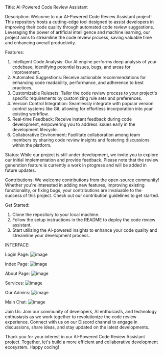 Title: AI-Powered Code Review Assistant

Description:
Welcome to our AI-Powered Code Review Assistant project! This repository hosts a cutting-edge tool designed to assist developers in improving their code quality through automated code review suggestions. Leveraging the power of artificial intelligence and machine learning, our project aims to streamline the code review process, saving valuable time and enhancing overall productivity.

Features:
1. Intelligent Code Analysis: Our AI engine performs deep analysis of your codebase, identifying potential issues, bugs, and areas for improvement.
2. Automated Suggestions: Receive actionable recommendations for enhancing code readability, performance, and adherence to best practices.
3. Customizable Rulesets: Tailor the code review process to your project's specific requirements by customizing rule sets and preferences.
4. Version Control Integration: Seamlessly integrate with popular version control systems like Git, allowing for effortless incorporation into your existing workflow.
5. Real-time Feedback: Receive instant feedback during code development, empowering you to address issues early in the development lifecycle.
6. Collaborative Environment: Facilitate collaboration among team members by sharing code review insights and fostering discussions within the platform.

Status:
While our project is still under development, we invite you to explore our initial implementation and provide feedback. Please note that the review generation feature is currently a work in progress and will be added in future updates.

Contributions:
We welcome contributions from the open-source community! Whether you're interested in adding new features, improving existing functionality, or fixing bugs, your contributions are invaluable to the success of this project. Check out our contribution guidelines to get started.

Get Started:
1. Clone the repository to your local machine.
2. Follow the setup instructions in the README to deploy the code review assistant.
3. Start utilizing the AI-powered insights to enhance your code quality and streamline your development process.

INTERFACE:

Login Page:
![image](https://github.com/AGanesh123/Software-Engineering/assets/114137530/8f3ea75e-4e99-430f-ac38-c0cf60306220)

index Page:
![image](https://github.com/AGanesh123/Software-Engineering/assets/114137530/c602abfa-a2cd-4ea2-b446-5c2a12c8cb48)

About Page:
![image](https://github.com/AGanesh123/Software-Engineering/assets/114137530/58899414-402c-47d0-8c53-4a25fd87a9f5)

Services:
![image](https://github.com/AGanesh123/Software-Engineering/assets/114137530/2cca16f6-5487-4b80-9f67-3005bce396cc)

Our Admins:
![image](https://github.com/AGanesh123/Software-Engineering/assets/114137530/ba6cad22-e389-474c-98f5-0b70b58f39d3)

Main Chat:
![image](https://github.com/AGanesh123/Software-Engineering/assets/114137530/f54a8d62-82fe-43ea-aa12-41146ff9c78e)


Join Us:
Join our community of developers, AI enthusiasts, and technology enthusiasts as we work together to revolutionize the code review experience. Connect with us on our Discord channel to engage in discussions, share ideas, and stay updated on the latest developments.

Thank you for your interest in our AI-Powered Code Review Assistant project. Together, let's build a more efficient and collaborative development ecosystem. Happy coding!

